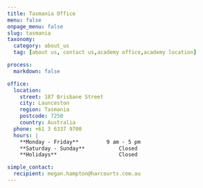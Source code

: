 ```yaml
---
title: Tasmania Office
menu: false
onpage_menu: false
slug: tasmania
taxonomy:
  category: about_us
  tag: [about us, contact us,academy office,academy location]

process:
  markdown: false

office:
  location:
    street: 187 Brisbane Street
    city: Launceston
    region: Tasmania
    postcode: 7250
    country: Australia
  phone: +61 3 6337 9700
  hours: |
    **Monday - Friday**			9 am - 5 pm  
    **Saturday - Sunday**			Closed  
    **Holidays**					Closed

simple_contact:
  recipient: megan.hampton@harcourts.com.au
---
```

